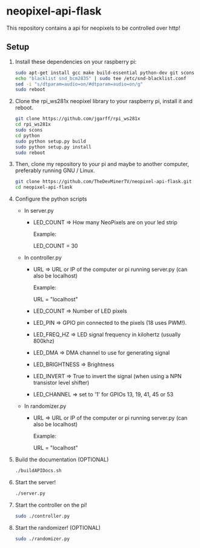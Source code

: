 # neopixel-api-flask

This repository contains a api for neopixels to be controlled over http!

## Setup

1. Install these dependencies on your raspberry pi:

    ```bash
    sudo apt-get install gcc make build-essential python-dev git scons swig
    echo "blacklist snd_bcm2835" | sudo tee /etc/snd-blacklist.conf
    sed -i "s/dtparam=audio=on/#dtparam=audio=on/g"
    sudo reboot
    ```

2. Clone the rpi_ws281x neopixel library to your raspberry pi, install it and reboot.

    ```bash
    git clone https://github.com/jgarff/rpi_ws281x
    cd rpi_ws281x
    sudo scons
    cd python
    sudo python setup.py build
    sudo python setup.py install
    sudo reboot
    ```

3. Then, clone my repository to your pi and maybe to another computer, preferably running GNU / Linux.

    ```bash
    git clone https://github.com/TheDevMinerTV/neopixel-api-flask.git
    cd neopixel-api-flask
    ```

4. Configure the python scripts
    * In server.py
        * LED_COUNT => How many NeoPixels are on your led strip

          Example:

          LED_COUNT = 30
    * In controller.py
        * URL => URL or IP of the computer or pi running server.py (can also be localhost)

          Example:

          URL = "localhost"
        * LED_COUNT => Number of LED pixels
        * LED_PIN => GPIO pin connected to the pixels (18 uses PWM!).
        * LED_FREQ_HZ => LED signal frequency in kilohertz (usually 800khz)
        * LED_DMA => DMA channel to use for generating signal
        * LED_BRIGHTNESS => Brightness
        * LED_INVERT => True to invert the signal (when using a NPN transistor level shifter)
        * LED_CHANNEL => set to '1' for GPIOs 13, 19, 41, 45 or 53

    * In randomizer.py
        * URL => URL or IP of the computer or pi running server.py (can also be localhost)

          Example:

          URL = "localhost"

5. Build the documentation (OPTIONAL)

    ```bash
    ./buildAPIDocs.sh
    ```

6. Start the server!

    ```bash
    ./server.py
    ```

7. Start the controller on the pi!

    ```bash
    sudo ./controller.py
    ```

8. Start the randomizer! (OPTIONAL)

    ```bash
    sudo ./randomizer.py
    ```